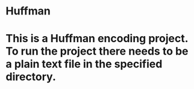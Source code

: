 Huffman
=======
This is a Huffman encoding project. To run the project there needs to be a plain text file in the specified directory.
=======
